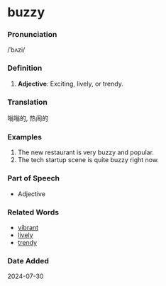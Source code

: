 # buzzy
### Pronunciation
/ˈbʌzi/
### Definition
1. **Adjective**: Exciting, lively, or trendy.
### Translation
嗡嗡的, 热闹的
### Examples
1. The new restaurant is very buzzy and popular.
2. The tech startup scene is quite buzzy right now.
### Part of Speech
- Adjective
### Related Words
- [vibrant](vibrant.md)
- [lively](lively.md)
- [trendy](trendy.md)
### Date Added
2024-07-30